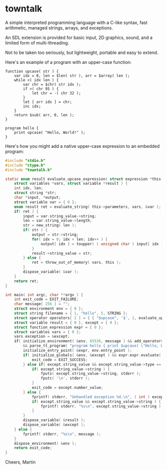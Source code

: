 # towntalk

A simple interpreted programming language with a C-like syntax,
fast arithmetic, managed strings, arrays, and exceptions.

An SDL extension is provided for basic input, 2D graphics, sound, and 
a limited form of multi-threading.

Not to be taken too seriously, but lightweight, portable and easy to extend.

Here's an example of a program with an upper-case function:

```
function upcase( str ) {
	var idx = 0, len = $len( str ), arr = $array( len );
	while <( idx len ) {
		var chr = $chr( str idx );
		if >( chr 95 ) {
			let chr = -( chr 32 );
		}
		let [ arr idx ] = chr;
		inc idx;
	}
	return $sub( arr, 0, len );
}

program hello {
	print upcase( "Hello, World!" );
}
```

Here's how you might add a native upper-case expression to an embedded program:

```C
#include "stdio.h"
#include "ctype.h"
#include "towntalk.h"

static enum result evaluate_upcase_expression( struct expression *this,
	struct variables *vars, struct variable *result ) {
	int idx, len;
	struct string *str;
	char *input, *output;
	struct variable var = { 0 };
	enum result ret = evaluate_string( this->parameters, vars, &var );
	if( ret ) {
		input = var.string_value->string;
		len = var.string_value->length;
		str = new_string( len );
		if( str ) {
			output = str->string;
			for( idx = 0; idx < len; idx++ ) {
				output[ idx ] = toupper( ( unsigned char ) input[ idx ] );
			}
			result->string_value = str;
		} else {
			ret = throw_out_of_memory( vars, this );
		}
		dispose_variable( &var );
	}
	return ret;
}

int main( int argc, char **argv ) {
	int exit_code = EXIT_FAILURE;
	char message[ 256 ] = "";
	struct environment env = { 0 };
	struct string filename = { 1, "hello", 5, STRING };
	struct operator operators[ 2 ] = { { "$upcase", '$', 1, evaluate_upcase_expression, NULL }, { NULL } };
	struct variable result = { 0 }, except = { 0 };
	struct function_expression expr = { 0 };
	struct variables vars = { 0 };
	vars.exception = &except;
	if( initialize_environment( &env, 65536, message ) && add_operators( operators, &env, message )
		&& parse_tt_program( "program hello { print $upcase( \"Hello, World!\" ); } ", &filename, &env, message ) ) {
		initialize_entry_point( &expr, env.entry_point );
		if( initialize_globals( &env, &except ) && expr.expr.evaluate( &expr.expr, &vars, &result ) ) {
			exit_code = EXIT_SUCCESS;
		} else if( except.string_value && except.string_value->type == EXIT ) {
			if( except.string_value->string ) {
				fputs( except.string_value->string, stderr );
				fputc( '\n', stderr );
			}
			exit_code = except.number_value;
		} else {
			fprintf( stderr, "Unhandled exception %d.\n", ( int ) except.number_value );
			if( except.string_value && except.string_value->string ) {
				fprintf( stderr, "%s\n", except.string_value->string );
			}
		}
		dispose_variable( &result );
		dispose_variable( &except );
	} else {
		fprintf( stderr, "%s\n", message );
	}
	dispose_environment( &env );
	return exit_code;
}
```

Cheers,
Martin

